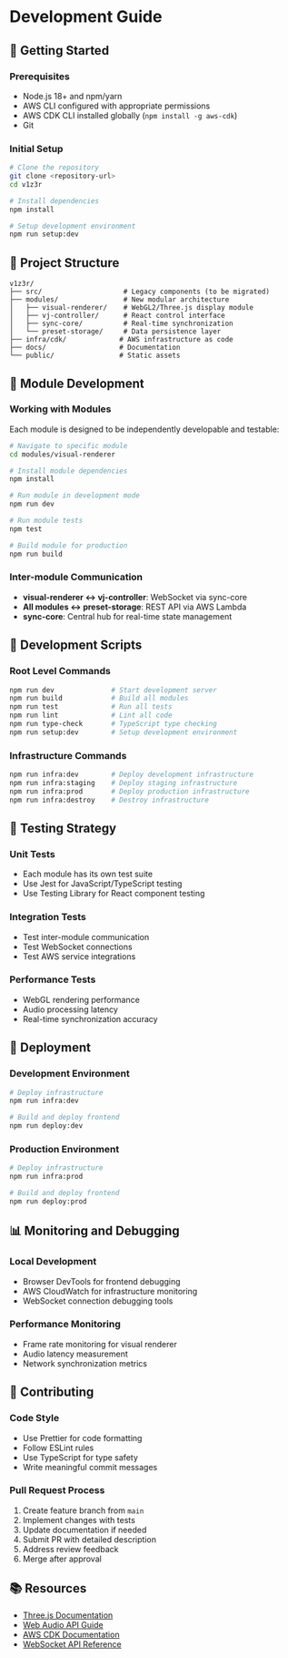 # Development Guide

## 🚀 Getting Started

### Prerequisites
- Node.js 18+ and npm/yarn
- AWS CLI configured with appropriate permissions
- AWS CDK CLI installed globally (`npm install -g aws-cdk`)
- Git

### Initial Setup
```bash
# Clone the repository
git clone <repository-url>
cd v1z3r

# Install dependencies
npm install

# Setup development environment
npm run setup:dev
```

## 📁 Project Structure

```
v1z3r/
├── src/                    # Legacy components (to be migrated)
├── modules/                # New modular architecture
│   ├── visual-renderer/    # WebGL2/Three.js display module
│   ├── vj-controller/      # React control interface
│   ├── sync-core/          # Real-time synchronization
│   └── preset-storage/     # Data persistence layer
├── infra/cdk/             # AWS infrastructure as code
├── docs/                  # Documentation
└── public/                # Static assets
```

## 🧩 Module Development

### Working with Modules
Each module is designed to be independently developable and testable:

```bash
# Navigate to specific module
cd modules/visual-renderer

# Install module dependencies
npm install

# Run module in development mode
npm run dev

# Run module tests
npm test

# Build module for production
npm run build
```

### Inter-module Communication
- **visual-renderer ↔ vj-controller**: WebSocket via sync-core
- **All modules ↔ preset-storage**: REST API via AWS Lambda
- **sync-core**: Central hub for real-time state management

## 🔧 Development Scripts

### Root Level Commands
```bash
npm run dev              # Start development server
npm run build            # Build all modules
npm run test             # Run all tests
npm run lint             # Lint all code
npm run type-check       # TypeScript type checking
npm run setup:dev        # Setup development environment
```

### Infrastructure Commands
```bash
npm run infra:dev        # Deploy development infrastructure
npm run infra:staging    # Deploy staging infrastructure
npm run infra:prod       # Deploy production infrastructure
npm run infra:destroy    # Destroy infrastructure
```

## 🧪 Testing Strategy

### Unit Tests
- Each module has its own test suite
- Use Jest for JavaScript/TypeScript testing
- Use Testing Library for React component testing

### Integration Tests
- Test inter-module communication
- Test WebSocket connections
- Test AWS service integrations

### Performance Tests
- WebGL rendering performance
- Audio processing latency
- Real-time synchronization accuracy

## 🚢 Deployment

### Development Environment
```bash
# Deploy infrastructure
npm run infra:dev

# Build and deploy frontend
npm run deploy:dev
```

### Production Environment
```bash
# Deploy infrastructure
npm run infra:prod

# Build and deploy frontend
npm run deploy:prod
```

## 📊 Monitoring and Debugging

### Local Development
- Browser DevTools for frontend debugging
- AWS CloudWatch for infrastructure monitoring
- WebSocket connection debugging tools

### Performance Monitoring
- Frame rate monitoring for visual renderer
- Audio latency measurement
- Network synchronization metrics

## 🤝 Contributing

### Code Style
- Use Prettier for code formatting
- Follow ESLint rules
- Use TypeScript for type safety
- Write meaningful commit messages

### Pull Request Process
1. Create feature branch from `main`
2. Implement changes with tests
3. Update documentation if needed
4. Submit PR with detailed description
5. Address review feedback
6. Merge after approval

## 📚 Resources

- [Three.js Documentation](https://threejs.org/docs/)
- [Web Audio API Guide](https://developer.mozilla.org/en-US/docs/Web/API/Web_Audio_API)
- [AWS CDK Documentation](https://docs.aws.amazon.com/cdk/)
- [WebSocket API Reference](https://developer.mozilla.org/en-US/docs/Web/API/WebSocket)